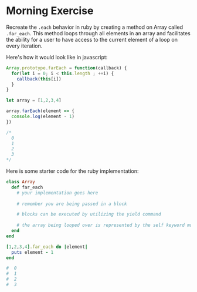 # Morning Exercise

Recreate the `.each` behavior in ruby by creating a method on Array called `.far_each`. This method loops through all elements in an array and facilitates the ability for a user to have access to the current element of a loop on every iteration.
 
Here's how it would look like in javascript:

```js
Array.prototype.farEach = function(callback) {
  for(let i = 0; i < this.length ; ++i) {
    callback(this[i])
  }
}

let array = [1,2,3,4]

array.farEach(element => {
  console.log(element - 1)
}) 

/* 
  0
  1
  2
  3
*/
```

Here is some starter code for the ruby implementation:

```ruby
class Array
  def far_each
    # your implementation goes here
    
    # remember you are being passed in a block

    # blocks can be executed by utilizing the yield command
    
    # the array being looped over is represented by the self keyword much like this represents the array in javascript
  end
end

[1,2,3,4].far_each do |element|
  puts element - 1
end

#  0
#  1
#  2
#  3
```